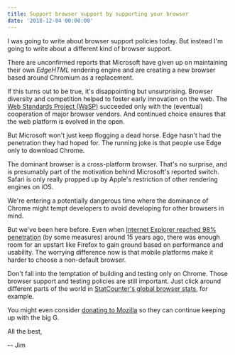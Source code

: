 ```yaml
---
title: Support browser support by supporting your browser
date: '2018-12-04 00:00:00'
---
```


I was going to write about browser support policies today. But instead I'm going to write about a different kind of browser support.

There are unconfirmed reports that Microsoft have given up on maintaining their own _EdgeHTML_ rendering engine and are creating a new browser based around Chromium as a replacement.

If this turns out to be true, it's disappointing but unsurprising. Browser diversity and competition helped to foster early innovation on the web. The [Web Standards Project (WaSP)](https://www.webstandards.org/) succeeded only with the (eventual) cooperation of major browser vendors. And continued choice ensures that the web platform is evolved in the open.

But Microsoft won't just keep flogging a dead horse. Edge hasn't had the penetration they had hoped for. The running joke is that people use Edge only to download Chrome.

The dominant browser is a cross-platform browser. That's no surprise, and is presumably part of the motivation behind Microsoft's reported switch. Safari is only really propped up by Apple's restriction of other rendering engines on iOS.

We're entering a potentially dangerous time where the dominance of Chrome might tempt developers to avoid developing for other browsers in mind.

But we've been here before. Even when [Internet Explorer reached 98% penetration](https://en.wikipedia.org/wiki/Usage_share_of_web_browsers) (by some measures) around 15 years ago, there was enough room for an upstart like Firefox to gain ground based on performance and usability. The worrying difference now is that mobile platforms make it harder to choose a non-default browser.

Don't fall into the temptation of building and testing only on Chrome. Those browser support and testing policies are still important. Just click around different parts of the world in [StatCounter's global browser stats](http://gs.statcounter.com), for example.

You might even consider [donating to Mozilla](https://donate.mozilla.org) so they can continue keeping up with the big G.

All the best,

-- Jim

